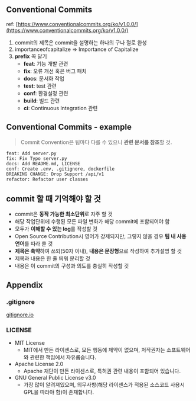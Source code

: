 ## Conventional Commits

ref: [https://www.conventionalcommits.org/ko/v1.0.0/](https://www.conventionalcommits.org/ko/v1.0.0/)

1.  commit의 제목은 commit을 설명하는 하나의 구나 절로 완성
2.  importanceofcapitalize => Importance of Capitalize
3.  **prefix** 꼭 달기
    -   **feat**: 기능 개발 관련
    -   **fix**: 오류 개선 혹은 버그 패치
    -   **docs**: 문서화 작업
    -   **test**: test 관련
    -   **conf**: 환경설정 관련
    -   **build**: 빌드 관련
    -   **ci**: Continuous Integration 관련

## Conventional Commits - example

> Commit Convention은 팀마다 다를 수 있으니 **관련 문서를 참조**할 것.

```
feat: Add server.py
fix: Fix Typo server.py
docs: Add README.md, LICENSE
conf: Create .env, .gitignore, dockerfile
BREAKING CHANGE: Drop Support /api/v1
refactor: Refactor user classes
```

## commit 할 때 기억해야 할 것

-   commit은 **동작 가능한 최소단위**로 자주 할 것
-   해당 작업단위에 수행된 모든 파일 변화가 해당 commit에 포함되어야 함
-   모두가 **이해할 수 있는 log**를 작성할 것
-   Open Source Contribution시 영어가 강제되지만, 그렇지 않을 경우 **팀 내 사용 언어**를 따라 쓸 것
-   **제목은 축약**하여 쓰되(50자 이내), **내용은 문장형**으로 작성하여 추가설명 할 것
-   제목과 내용은 한 줄 띄워 분리할 것
-   내용은 이 commit의 구성과 의도를 충실히 작성할 것

## Appendix

### .gitignore

[gitignore.io](https://www.toptal.com/developers/gitignore)

### LICENSE

-   MIT License
    -   MIT에서 만든 라이센스로, 모든 행동에 제약이 없으며, 저작권자는 소프트웨어와 관련한 책임에서 자유롭습니다.
-   Apache License 2.0
    -   Apache 재단이 만든 라이센스로, 특허권 관련 내용이 포함되어 있습니다.
-   GNU General Public License v3.0
    -   가장 많이 알려져있으며, 의무사항(해당 라이센스가 적용된 소스코드 사용시 GPL을 따라야 함)이 존재합니다.
